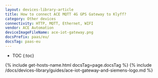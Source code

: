 ```yaml
---
layout: devices-library-article
title: How to connect ACE MQTT 4G GPS Gateway to Klyff?
category: Other devices
connectivity: HTTP, MQTT, Ethernet, WIFI
vendor: ACE Automation
deviceImageFileName: ace-iot-gateway.png
docsPrefix: paas/eu/
docsTag: paas-eu
---
```



* TOC
{:toc}

{% include get-hosts-name.html docsTag=page.docsTag %}
{% include /docs/devices-library/guides/ace-iot-gateway-and-siemens-logo.md %}